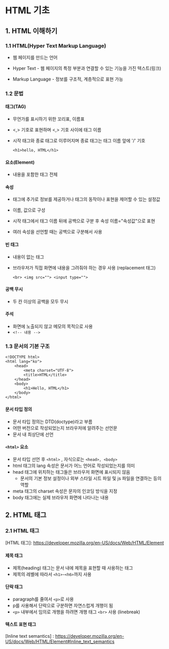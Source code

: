 # HTML 기초

## 1. HTML 이해하기

### 1.1 HTML(Hyper Text Markup Language)

* 웹 페이지를 만드는 언어

* Hyper Text - 웹 페이지의 특정 부분과 연결할 수 있는 기능을 가진 텍스트(링크)

* Markup Language - 정보를 구조적, 계층적으로 표현 가능



### 1.2 문법

#### 태그(TAG)

* 무언가를 표시하기 위한 꼬리표, 이름표 

* <,> 기호로 표현하며 <,> 기호 사이에 태그 이름

* 시작 태그와 종료 태그로 이루어지며 종료 태그는 태그 이름 앞에 '/' 기호

  `<h1>hello, HTML</h1>`

  

#### 요소(Element)

* 내용을 포함한 태그 전체



#### 속성

* 태그에 추가로 정보를 제공하거나 태그의 동작이나 표현을 제어할 수 있는 설정값

* 이름, 값으로 구성

* 시작 태그에서 태그 이름 뒤에 공백으로 구분 후 속성 이름="속성값"으로 표현

* 여러 속성을 선언할 때는 공백으로 구분해서 사용



#### 빈 태그

* 내용이 없는 태그

* 브라우저가 직접 화면에 내용을 그려줘야 하는 경우 사용 (replacement 태그)

  `<br> <img src=""> <input type="">`



#### 공백 무시

* 두 칸 이상의 공백을 모두 무시



#### 주석

* 화면에 노출되지 않고 메모의 목적으로 사용
* `<!-- 내용 -->`



### 1.3 문서의 기본 구조

```markup
<!DOCTYPE html>
<html lang="ko">
    <head>
        <meta charset="UTF-8">
        <title>HTML</title>
    </head>
    <body>
        <h1>Hello, HTML</h1>
    </body>
</html>
```

#### 문서 타입 정의

* 문서 타입 정의는 DTD(doctype)라고 부름
* 어떤 버전으로 작성되었는지 브라우저에 알려주는 선언문
* 문서 내 최상단에 선언



#### `<html>` 요소

* 문서 타입 선언 후 `<html>` , 자식으로는 `<head>, <body>`
* html 태그의 lang 속성은 문서가 어느 언어로 작성되었는지를 의미
* head 태그에 위치하는 태그들은 브라우저 화면에 표시되지 않음
  * 문서의 기본 정보 설정이나 외부 스타일 시트 파일 및 js 파일을 연결하는 등의 역할
* meta 태그의 charset 속성은 문자의 인코딩 방식을 지정
* body 태그에는 실제 브라우저 화면에 나타나는 내용





## 2. HTML 태그

### 2.1 HTML 태그

\[HTML 태그]: https://developer.mozilla.org/en-US/docs/Web/HTML/Element

#### 제목 태그

* 제목(heading) 태그는 문서 내에 제목을 표현할 때 사용하는 태그
* 제목의 레벨에 따라서 `<h1>~<h6>`까지 사용



#### 단락 태그

* paragraph를 줄여서 `<p>`로 사용
* p를 사용해서 단락으로 구분하면 자연스럽게 개행이 됨
* `<p>` 내부에서 임의로 개행을 하려면 개행 태그 `<br>` 사용 (linebreak)



#### 텍스트 표현 태그

\[Inline text semantics] : https://developer.mozilla.org/en-US/docs/Web/HTML/Element#Inline_text_semantics



